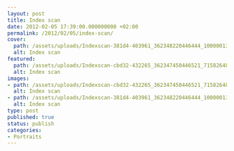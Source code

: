 ```yaml
---
layout: post
title: Index scan
date: 2012-02-05 17:39:00.000000000 +02:00
permalink: /2012/02/05/index-scan/
cover:
  path: /assets/uploads/Indexscan-381d4-403961_362348220446444_100000138064283_1564275_2136983014_n.jpg
  alt: Index scan
featured:
  path: /assets/uploads/Indexscan-cbd32-432265_362347450446521_715826481_n.jpg
  alt: Index scan
images:
- path: /assets/uploads/Indexscan-cbd32-432265_362347450446521_715826481_n.jpg
  alt: Index scan
- path: /assets/uploads/Indexscan-381d4-403961_362348220446444_100000138064283_1564275_2136983014_n.jpg
  alt: Index scan
type: post
published: true
status: publish
categories:
- Portraits
---
```

